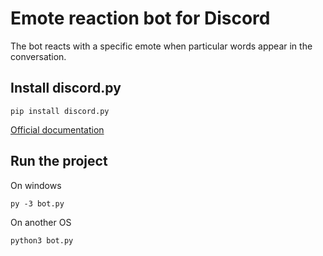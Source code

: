 # Emote reaction bot for Discord
The bot reacts with a specific emote when particular words appear in the conversation.

## Install discord.py
```
pip install discord.py
```
[Official documentation](https://discordpy.readthedocs.io/)

## Run the project
On windows
```
py -3 bot.py
```
On another OS
```
python3 bot.py
```
